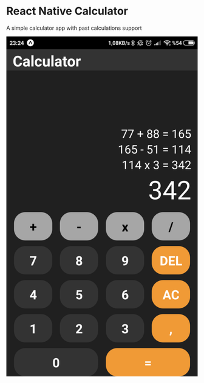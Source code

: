 # React Native Calculator

A simple calculator app with past calculations support

![screen image](./assets/screen.png)
